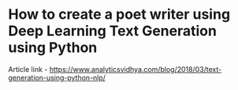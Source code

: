 # How to create a poet writer using Deep Learning Text Generation using Python

Article link - https://www.analyticsvidhya.com/blog/2018/03/text-generation-using-python-nlp/
